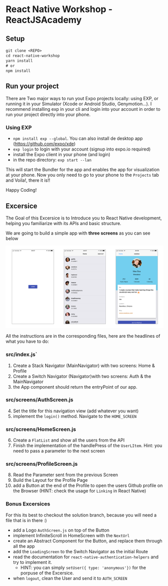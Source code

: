 # React Native Workshop - ReactJSAcademy

## Setup

```
git clone <REPO>
cd react-native-workshop
yarn install
# or
npm install
```

## Run your project

There are Two major ways to run yout Expo projects locally: using EXP, or running it in your Simulator (Xcode or Android Studio, Genymotion...). I recommend installing exp in your cli and login into your account in order to run your project directly into your phone.

### Using EXP

- `npm install exp --global`. You can also install de desktop app (https://github.com/expo/xde)
- `exp login` to login with your account (signup into expo.io required)
- install the Expo client in your phone (and login)
- in the repo directory: `exp start --lan`

This will start the Bundler for the app and enables the app for visualization at your phone. Now you only need to go to your phone to the `Projects` tab and Voila!, there it is!!

Happy Coding!

## Excersice

The Goal of this Excersice is to Introduce you to React Native development, helping you familiarize with its APIs and basic structure.

We are going to build a simple app with **three screens** as you can see below

![App Screens](./rn-workshop-intro.png)

All the instructions are in the corresponding files, here are the headlines of what you have to do:

### src/index.js`

1.  Create a Stack Navigator (MainNavigator) with two screens: Home & Profile
2.  Create a Switch Navigator (Navigator)with two screens: Auth & the MainNavigator
3.  the App component should return the entryPoint of our app.

### src/screens/AuthScreen.js

4.  Set the title for this navigation view (add whatever you want)
5.  implement the `login()` method. Navigate to the `HOME_SCREEN`

### src/screens/HomeScreen.js

6.  Create a `FlatList` and show all the users from the API
7.  Finish the implementation of the handlePress of the `UserLItem`. Hint: you need to pass a parameter to the next screen

### src/screens/ProfileScreen.js

8.  Read the Parameter sent from the previous Screen
9.  Build the Layout for the Profile Page
10. add a Button at the end of the Profile to open the users Github profile on the Browser (HINT: check the usage for `Linking` in React Native)

### Bonus Excersices

For this its best to checkout the solution branch, because you will need a file that is in there :)

- add a Logo `AuthScreen.js` on top of the Button
- implement InfiniteScroll in HomeScreen with the `NextUrl`
- create an Abstract Component for the Button, and replace them through all the app
- add the `LoadingScreen` to the Switch Navigator as the initial Route
- read the documentation for `react-native-authentication-helpers` and try to implement it.
  - HINT: you can simply `setUser({ type: 'anonymous'})` for the porpuse of the Excersice.
- when `logout`, clean the User and send it to `AUTH_SCREEN`
